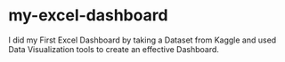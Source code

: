 # my-excel-dashboard

I did my First Excel Dashboard by taking a Dataset from Kaggle and used Data Visualization tools to create an effective Dashboard.
